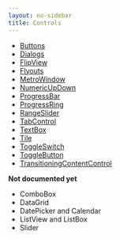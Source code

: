 ```yaml
---
layout: no-sidebar
title: Controls 
---
```


 - [Buttons]({{site.baseurl}}/controls/buttons.html)
 - [Dialogs]({{site.baseurl}}/controls/dialogs.html)
 - [FlipView]({{site.baseurl}}/controls/flipview.html)
 - [Flyouts]({{site.baseurl}}/controls/flyouts.html)
 - [MetroWindow]({{site.baseurl}}/controls/metro-window.html)
 - [NumericUpDown]({{site.baseurl}}/controls/numericupdown.html)
 - [ProgressBar]({{site.baseurl}}/controls/progressbar.html)
 - [ProgressRing]({{site.baseurl}}/controls/progress-ring.html)
 - [RangeSlider]({{site.baseurl}}/controls/range-slider.html)
 - [TabControl]({{site.baseurl}}/controls/tab-control.html)
 - [TextBox]({{site.baseurl}}/controls/textbox.html)
 - [Tile]({{site.baseurl}}/controls/tile.html)
 - [ToggleSwitch]({{site.baseurl}}/controls/toggle-switch.html)
 - [ToggleButton]({{site.baseurl}}/controls/toggle-button.html)
 - [TransitioningContentControl]({{site.baseurl}}/controls/transitioning-content-control.html)
 
 **Not documented yet**
 - ComboBox
 - DataGrid
 - DatePicker and Calendar
 - ListView and ListBox
 - Slider
